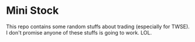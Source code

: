 # Mini Stock
This repo contains some random stuffs about trading (especially for TWSE).
I don't promise anyone of these stuffs is going to work. LOL.